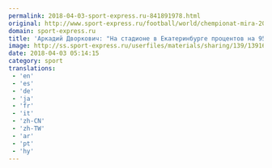 ```yaml
---
permalink: 2018-04-03-sport-express.ru-841891978.html
original: http://www.sport-express.ru/football/world/chempionat-mira-2018/news/arkadiy-dvorkovich-na-stadione-v-ekaterinburge-procentov-na-95-vse-v-poryadke-1391689/
domain: sport-express.ru
title: 'Аркадий Дворкович: "На стадионе в Екатеринбурге процентов на 95 все в порядке"'
image: http://ss.sport-express.ru/userfiles/materials/sharing/139/1391689.jpg
date: 2018-04-03 05:14:15
category: sport
translations: 
 - 'en'
 - 'es'
 - 'de'
 - 'ja'
 - 'fr'
 - 'it'
 - 'zh-CN'
 - 'zh-TW'
 - 'ar'
 - 'pt'
 - 'hy'
---
```


